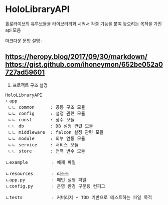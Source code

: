 # HoloLibraryAPI

홀로라이브의 유투브들을 라이브러리화 시켜서 
각종 기능을 붙여 놓으려는 목적을 가진 api 모음

마크다운 문법 설명 :

<a>https://heropy.blog/2017/09/30/markdown/
<a>https://gist.github.com/ihoneymon/652be052a0727ad59601
----------------------
1. 프로젝트 구조 설명

<pre>
HoloLibraryAPI
ㄴapp
 ㄴㄴ common      : 공통 구조 모듈
 ㄴㄴ config      : 설정 관련 모듈
 ㄴㄴ const       : 상수 모듈
 ㄴㄴ db          : DB 설정 관련 모듈
 ㄴㄴ middleware  : falcon 설정 관련 모듈
 ㄴㄴ module      : 외부 연동 모듈
 ㄴㄴ service     : 서비스 모듈
 ㄴㄴ store       : 전역 변수 모듈
 
ㄴexample         : 예제 파일

ㄴresources       : 리소스
ㄴapp.py          : 메인 실행 파일 
ㄴconfig.py       : 운영 환경 구분용 컨피그

ㄴtests           : 커버리지 + TDD 기반으로 테스트하는 파일 목적
</pre>
